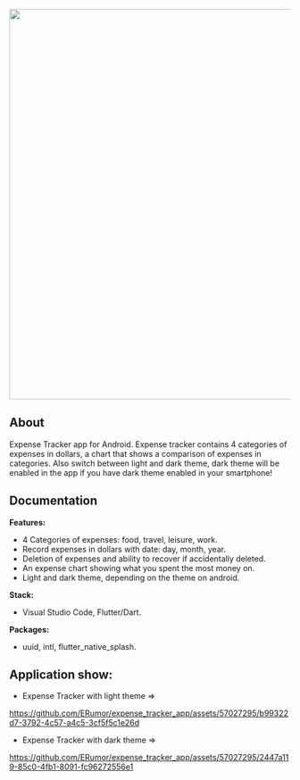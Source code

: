 <p align="center">
<img src="https://github.com/ERumor/expense_tracker_app/assets/57027295/b60771dd-11a7-4172-9215-da8605ad93eb" width="700">
</p>

## About

Expense Tracker app for Android. Expense tracker contains 4 categories of expenses in dollars, a chart that shows a comparison of expenses in categories. Also switch between light and dark theme, dark theme will be enabled in the app if you have dark theme enabled in your smartphone!

## Documentation

**Features:**
- 4 Categories of expenses: food, travel, leisure, work.
- Record expenses in dollars with date: day, month, year.
- Deletion of expenses and ability to recover if accidentally deleted.
- An expense chart showing what you spent the most money on.
- Light and dark theme, depending on the theme on android.

**Stack:**
- Visual Studio Code, Flutter/Dart. 

**Packages:** 
- uuid, intl, flutter_native_splash.

## Application show:

- Expense Tracker with light theme =>

https://github.com/ERumor/expense_tracker_app/assets/57027295/b99322d7-3792-4c57-a4c5-3cf5f5c1e26d

- Expense Tracker with dark theme =>

https://github.com/ERumor/expense_tracker_app/assets/57027295/2447a119-85c0-4fb1-8091-fc96272556e1




